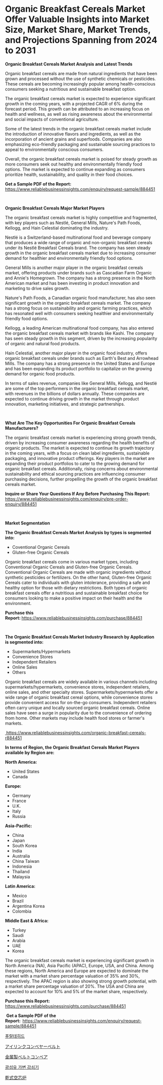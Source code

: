 <p><h1>Organic Breakfast Cereals Market Offer Valuable Insights into Market Size, Market Share, Market Trends, and Projections Spanning from 2024 to 2031</h1></p><p><strong>Organic Breakfast Cereals Market Analysis and Latest Trends</strong></p>
<p><p>Organic breakfast cereals are made from natural ingredients that have been grown and processed without the use of synthetic chemicals or pesticides. These cereals are becoming increasingly popular among health-conscious consumers seeking a nutritious and sustainable breakfast option.</p><p>The organic breakfast cereals market is expected to experience significant growth in the coming years, with a projected CAGR of 6% during the forecast period. This growth can be attributed to an increasing focus on health and wellness, as well as rising awareness about the environmental and social impacts of conventional agriculture.</p><p>Some of the latest trends in the organic breakfast cereals market include the introduction of innovative flavors and ingredients, as well as the incorporation of ancient grains and superfoods. Companies are also emphasizing eco-friendly packaging and sustainable sourcing practices to appeal to environmentally conscious consumers.</p><p>Overall, the organic breakfast cereals market is poised for steady growth as more consumers seek out healthy and environmentally friendly food options. The market is expected to continue expanding as consumers prioritize health, sustainability, and quality in their food choices.</p></p>
<p><strong>Get a Sample PDF of the Report:&nbsp;</strong> <a href="https://www.reliablebusinessinsights.com/enquiry/request-sample/884451">https://www.reliablebusinessinsights.com/enquiry/request-sample/884451</a></p>
<p>&nbsp;</p>
<p><strong>Organic Breakfast Cereals Major Market Players</strong></p>
<p><p>The organic breakfast cereals market is highly competitive and fragmented, with key players such as Nestlé, General Mills, Nature's Path Foods, Kellogg, and Hain Celestial dominating the industry. </p><p>Nestlé is a Switzerland-based multinational food and beverage company that produces a wide range of organic and non-organic breakfast cereals under its Nestlé Breakfast Cereals brand. The company has seen steady growth in the organic breakfast cereals market due to increasing consumer demand for healthier and environmentally friendly food options.</p><p>General Mills is another major player in the organic breakfast cereals market, offering products under brands such as Cascadian Farm Organic and Annie's Homegrown. The company has a strong presence in the North American market and has been investing in product innovation and marketing to drive sales growth.</p><p>Nature's Path Foods, a Canadian organic food manufacturer, has also seen significant growth in the organic breakfast cereals market. The company has a strong focus on sustainability and organic farming practices, which has resonated well with consumers seeking healthier and environmentally friendly food options.</p><p>Kellogg, a leading American multinational food company, has also entered the organic breakfast cereals market with brands like Kashi. The company has seen steady growth in this segment, driven by the increasing popularity of organic and natural food products.</p><p>Hain Celestial, another major player in the organic food industry, offers organic breakfast cereals under brands such as Earth's Best and Arrowhead Mills. The company has a strong presence in the United States and Europe and has been expanding its product portfolio to capitalize on the growing demand for organic food products.</p><p>In terms of sales revenue, companies like General Mills, Kellogg, and Nestlé are some of the top performers in the organic breakfast cereals market, with revenues in the billions of dollars annually. These companies are expected to continue driving growth in the market through product innovation, marketing initiatives, and strategic partnerships.</p></p>
<p>&nbsp;</p>
<p><strong>What Are The Key Opportunities For Organic Breakfast Cereals Manufacturers?</strong></p>
<p><p>The organic breakfast cereals market is experiencing strong growth trends, driven by increasing consumer awareness regarding the health benefits of organic products. The market is expected to continue its growth trajectory in the coming years, with a focus on clean label ingredients, sustainable packaging, and innovative product offerings. Key players in the market are expanding their product portfolios to cater to the growing demand for organic breakfast cereals. Additionally, rising concerns about environmental sustainability and ethical sourcing practices are influencing consumer purchasing decisions, further propelling the growth of the organic breakfast cereals market.</p></p>
<p><strong>Inquire or Share Your Questions If Any Before Purchasing This Report:</strong> <a href="https://www.reliablebusinessinsights.com/enquiry/pre-order-enquiry/884451">https://www.reliablebusinessinsights.com/enquiry/pre-order-enquiry/884451</a></p>
<p>&nbsp;</p>
<p><strong>Market Segmentation</strong></p>
<p><strong>The Organic Breakfast Cereals Market Analysis by types is segmented into:</strong></p>
<p><ul><li>Coventional Organic Cereals</li><li>Gluten-free Organic Cereals</li></ul></p>
<p><p>Organic breakfast cereals come in various market types, including Conventional Organic Cereals and Gluten-free Organic Cereals. Conventional Organic Cereals are made with organic ingredients without synthetic pesticides or fertilizers. On the other hand, Gluten-free Organic Cereals cater to individuals with gluten intolerance, providing a safe and healthy option for those with dietary restrictions. Both types of organic breakfast cereals offer a nutritious and sustainable breakfast choice for consumers looking to make a positive impact on their health and the environment.</p></p>
<p><strong>Purchase this Report:&nbsp;</strong><a href="https://www.reliablebusinessinsights.com/purchase/884451">https://www.reliablebusinessinsights.com/purchase/884451</a></p>
<p>&nbsp;</p>
<p><strong>The Organic Breakfast Cereals Market Industry Research by Application is segmented into:</strong></p>
<p><ul><li>Supermarkets/Hypermarkets</li><li>Convenience Stores</li><li>Independent Retailers</li><li>Online Sales</li><li>Others</li></ul></p>
<p><p>Organic breakfast cereals are widely available in various channels including supermarkets/hypermarkets, convenience stores, independent retailers, online sales, and other specialty stores. Supermarkets/hypermarkets offer a wide range of organic breakfast cereal options, while convenience stores provide convenient access for on-the-go consumers. Independent retailers often carry unique and locally sourced organic breakfast cereals. Online sales have seen a surge in popularity due to the convenience of ordering from home. Other markets may include health food stores or farmer's markets.</p></p>
<p><a href="https://www.reliablebusinessinsights.com/organic-breakfast-cereals-r884451">&nbsp;https://www.reliablebusinessinsights.com/organic-breakfast-cereals-r884451</a></p>
<p><strong>In terms of Region, the Organic Breakfast Cereals Market Players available by Region are:</strong></p>
<p>
    <p> <strong> North America: </strong>
        <ul>
            <li>United States</li>
            <li>Canada</li>
        </ul>
        </p> 
    <p> <strong> Europe: </strong>
        <ul>
            <li>Germany</li>
            <li>France</li>
            <li>U.K.</li>
            <li>Italy</li>
            <li>Russia</li>
        </ul>
        </p> 
    <p> <strong> Asia-Pacific: </strong>
        <ul>
            <li>China</li>
            <li>Japan</li>
            <li>South Korea</li>
            <li>India</li>
            <li>Australia</li>
            <li>China Taiwan</li>
            <li>Indonesia</li>
            <li>Thailand</li>
            <li>Malaysia</li>
        </ul>
        </p> 
    <p> <strong> Latin America: </strong>
        <ul>
            <li>Mexico</li>
            <li>Brazil</li>
            <li>Argentina Korea</li>
            <li>Colombia</li>
        </ul>
        </p> 
    <p> <strong> Middle East & Africa: </strong>
        <ul>
            <li>Turkey</li>
            <li>Saudi</li>
            <li>Arabia</li>
            <li>UAE</li>
            <li>Korea</li>
        </ul>
    </p>
    </p>
<p><p>The organic breakfast cereals market is experiencing significant growth in North America (NA), Asia Pacific (APAC), Europe, USA, and China. Among these regions, North America and Europe are expected to dominate the market with a market share percentage valuation of 35% and 30%, respectively. The APAC region is also showing strong growth potential, with a market share percentage valuation of 20%. The USA and China are expected to account for 10% and 5% of the market share, respectively.</p></p>
<p><strong>Purchase this Report: </strong><a href="https://www.reliablebusinessinsights.com/purchase/884451">https://www.reliablebusinessinsights.com/purchase/884451</a></p>
<p>&nbsp;<strong>Get a Sample PDF of the Report:&nbsp;&nbsp;</strong><a href="https://www.reliablebusinessinsights.com/enquiry/request-sample/884451">https://www.reliablebusinessinsights.com/enquiry/request-sample/884451</a></p>
<p><strong></strong></p>
<p><p><a href="https://github.com/camron674/Market-Research-Report-List-1/blob/main/7108461148571.md">푸랄데히드</a></p><p><a href="https://github.com/xtkhtofdt934839/Market-Research-Report-List-2/blob/main/8776542140694.md">アイリンクコンベヤーベルト</a></p><p><a href="https://github.com/LeoraEber/Market-Research-Report-List-1/blob/main/5889939140693.md">金属製ベルトコンベア</a></p><p><a href="https://medium.com/@alanperkins1921/fiber-optical-variable-attenuators-%EC%8B%9C%EC%9E%A5-%EC%98%88%EC%B8%A1-%EC%8B%9C%EC%9E%A5-%EB%8F%99%ED%96%A5-%EB%B0%8F-%EC%98%81%ED%96%A5-%EB%B6%84%EC%84%9D-2024%EB%85%84-2031%EB%85%84-56e5d0525118">광섬유 가변 감쇠기</a></p><p><a href="https://medium.com/@mzurpwxu46/%E3%83%89%E3%83%A9%E3%82%A4%E3%82%BF%E3%82%A4%E3%83%97%E3%81%AE%E3%82%A8%E3%82%A2%E3%82%B3%E3%82%A2%E3%83%AA%E3%82%A2%E3%82%AF%E3%82%BF%E3%83%BC%E3%81%AE%E5%B8%82%E5%A0%B4%E8%A6%8F%E6%A8%A1-%E3%82%B7%E3%82%A7%E3%82%A2-%E3%83%88%E3%83%AC%E3%83%B3%E3%83%89%E5%88%86%E6%9E%90%E3%83%AC%E3%83%9D%E3%83%BC%E3%83%88%E3%81%AF-%E8%A3%BD%E5%93%81-%E3%82%B7%E3%83%A3%E3%83%B3%E3%83%88%E3%83%AA%E3%82%A2%E3%82%AF%E3%82%BF%E3%83%BC-%E3%82%B7%E3%83%AA%E3%83%BC%E3%82%BA%E3%83%AA%E3%82%A2%E3%82%AF%E3%82%BF%E3%83%BC-%E3%81%9D%E3%81%AE%E4%BB%96-%E3%81%A8%E3%82%BB%E3%82%B0%E3%83%A1%E3%83%B3%E3%83%88%E3%81%AE%E4%BA%88%E6%B8%AC%E3%82%92%E5%90%AB%E3%82%93%E3%81%A7-2024%E5%B9%B4%E3%81%8B%E3%82%892031%E5%B9%B4%E3%81%BE%E3%81%A7%E3%81%AE%E6%9C%9F%E9%96%93%E3%82%92%E3%82%AB-379d20e504b0">乾式空芯炉</a></p></p>